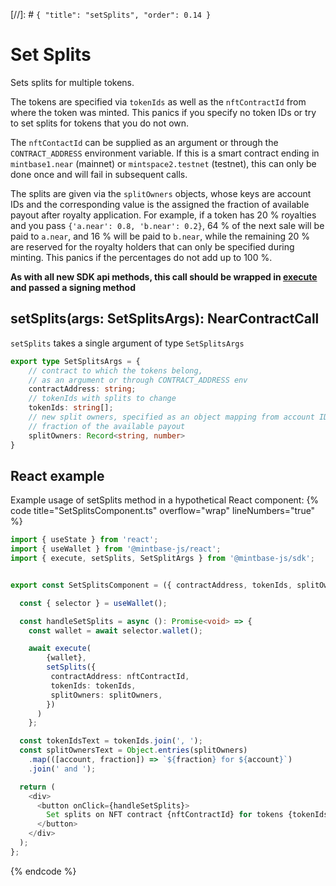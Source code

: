 [//]: # `{ "title": "setSplits", "order": 0.14 }`

# Set Splits

Sets splits for multiple tokens.

The tokens are specified via `tokenIds` as well as the `nftContractId` from where the token was minted. This panics if you specify no token IDs or try to set splits for tokens that you do not own.

The `nftContactId` can be supplied as an argument or through the ``CONTRACT_ADDRESS`` environment variable. If this is a smart contract ending in `mintbase1.near` (mainnet) or `mintspace2.testnet` (testnet), this can only be done once and will fail in subsequent calls.

The splits are given via the `splitOwners` objects, whose keys are account IDs and the corresponding value is the assigned the fraction of available payout after royalty application. For example, if a token has 20 % royalties and you pass `{'a.near': 0.8, 'b.near': 0.2}`, 64 % of the next sale will be paid to `a.near`, and 16 % will be paid to `b.near`, while the remaining 20 % are reserved for the royalty holders that can only be specified during minting. This panics if the percentages do not add up to 100 %.

**As with all new SDK api methods, this call should be wrapped in [execute](../#execute) and passed a signing method**

## setSplits(args: SetSplitsArgs): NearContractCall

`setSplits` takes a single argument of type `SetSplitsArgs`

```typescript
export type SetSplitsArgs = {
    // contract to which the tokens belong,
    // as an argument or through CONTRACT_ADDRESS env
    contractAddress: string;
    // tokenIds with splits to change
    tokenIds: string[];
    // new split owners, specified as an object mapping from account ID to a
    // fraction of the available payout
    splitOwners: Record<string, number>
}
```

## React example

Example usage of setSplits method in a hypothetical React component:
{% code title="SetSplitsComponent.ts" overflow="wrap" lineNumbers="true" %}

```typescript
import { useState } from 'react';
import { useWallet } from '@mintbase-js/react';
import { execute, setSplits, SetSplitArgs } from '@mintbase-js/sdk';


export const SetSplitsComponent = ({ contractAddress, tokenIds, splitOwners }: SetSplitsArgs):JSX.Element => {

  const { selector } = useWallet();

  const handleSetSplits = async (): Promise<void> => {
    const wallet = await selector.wallet();

    await execute(
        {wallet},
        setSplits({
         contractAddress: nftContractId,
         tokenIds: tokenIds,
         splitOwners: splitOwners,
        })
      )
    };

  const tokenIdsText = tokenIds.join(', ');
  const splitOwnersText = Object.entries(splitOwners)
    .map(([account, fraction]) => `${fraction} for ${account}`)
    .join(' and ');

  return (
    <div>
      <button onClick={handleSetSplits}>
        Set splits on NFT contract {nftContractId} for tokens {tokenIds} to {splitOwnersText}
      </button>
    </div>
  );
};
```
{% endcode %}

